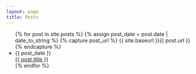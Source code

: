 ```yaml
---
layout: page
title: Posts
---
```


<!--
{% include top_tags.html count_as_heading='Five' count_as_number=5 %}
{% include post_archive.html %}
-->
<div>
  <ul class="posts">
    {% for post in site.posts %}
      {% assign post_date = post.date | date_to_string %}
      {% capture post_url %} {{ site.baseurl }}{{ post.url }} {% endcapture %}
      <li>
	    <span class="entry-date">{{ post_date }}<br>
	    <a href="{{ post_url }}">{{ post.title }}</a></span>
	 </li>
    {% endfor %}
  </ul>
</div>

